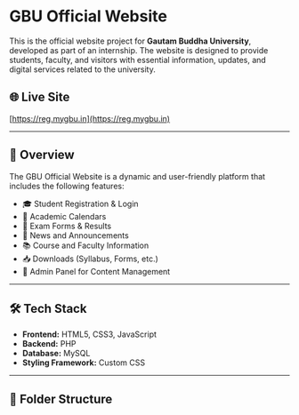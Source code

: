 # GBU Official Website

This is the official website project for **Gautam Buddha University**, developed as part of an internship. The website is designed to provide students, faculty, and visitors with essential information, updates, and digital services related to the university.

## 🌐 Live Site
[https://reg.mygbu.in](https://reg.mygbu.in)

---

## 🧠 Overview

The GBU Official Website is a dynamic and user-friendly platform that includes the following features:

- 🎓 Student Registration & Login
- 📅 Academic Calendars
- 📝 Exam Forms & Results
- 📰 News and Announcements
- 📚 Course and Faculty Information
- 📥 Downloads (Syllabus, Forms, etc.)
- 🔐 Admin Panel for Content Management

---

## 🛠️ Tech Stack

- **Frontend:** HTML5, CSS3, JavaScript
- **Backend:** PHP
- **Database:** MySQL
- **Styling Framework:** Custom CSS

---

## 📁 Folder Structure

